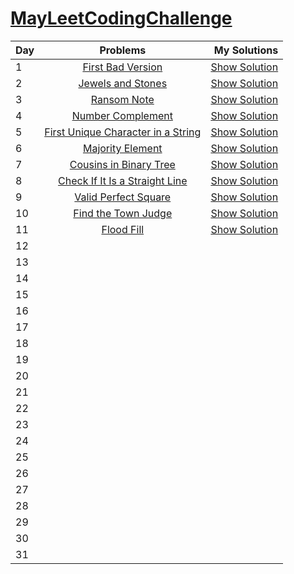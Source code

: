 # [MayLeetCodingChallenge](https://leetcode.com/explore/challenge/card/may-leetcoding-challenge/)


| Day | Problems | My Solutions |
| --- |:--------:|-------------:|
|  1  | [First Bad Version](https://leetcode.com/explore/featured/card/may-leetcoding-challenge/534/week-1-may-1st-may-7th/3316/) |  [Show Solution](https://github.com/PorokhninAlexander/MayLeetCodingChallenge/blob/master/firstWeek/1.firstBadVersion.js)  |
|  2  | [Jewels and Stones](https://leetcode.com/explore/featured/card/may-leetcoding-challenge/534/week-1-may-1st-may-7th/3317/) | [Show Solution](https://github.com/PorokhninAlexander/MayLeetCodingChallenge/blob/master/firstWeek/2.JewelsAndStones.js) |
|3|[Ransom Note](https://leetcode.com/explore/featured/card/may-leetcoding-challenge/534/week-1-may-1st-may-7th/3318/)|[Show Solution](https://github.com/PorokhninAlexander/MayLeetCodingChallenge/blob/master/firstWeek/3.RansomeNote.js)|
|4|[Number Complement](https://leetcode.com/explore/featured/card/may-leetcoding-challenge/534/week-1-may-1st-may-7th/3319/)|[Show Solution](https://github.com/PorokhninAlexander/MayLeetCodingChallenge/blob/master/firstWeek/4.NumberComplement.js)|
|5|[First Unique Character in a String](https://leetcode.com/explore/featured/card/may-leetcoding-challenge/534/week-1-may-1st-may-7th/3320/)|[Show Solution](https://github.com/PorokhninAlexander/MayLeetCodingChallenge/blob/master/firstWeek/5.FirstUniqueCharacterIn_a_String.js)|
|6|[Majority Element](https://leetcode.com/explore/featured/card/may-leetcoding-challenge/534/week-1-may-1st-may-7th/3321/)|[Show Solution](https://github.com/PorokhninAlexander/MayLeetCodingChallenge/blob/master/firstWeek/6.MajorityElement.js)|
|7|[Cousins in Binary Tree](https://leetcode.com/explore/featured/card/may-leetcoding-challenge/534/week-1-may-1st-may-7th/3322/)|[Show Solution](https://github.com/PorokhninAlexander/MayLeetCodingChallenge/blob/master/firstWeek/7.CousinsInBinaryTree.js)|
|8|[Check If It Is a Straight Line](https://leetcode.com/explore/featured/card/may-leetcoding-challenge/535/week-2-may-8th-may-14th/3323/)|[Show Solution](https://github.com/PorokhninAlexander/MayLeetCodingChallenge/blob/master/secondWeek/1.CheckIfItIs_a_StraightLine.js)|
|9|[Valid Perfect Square](https://leetcode.com/explore/featured/card/may-leetcoding-challenge/535/week-2-may-8th-may-14th/3324/)|[Show Solution](https://github.com/PorokhninAlexander/MayLeetCodingChallenge/blob/master/secondWeek/2.ValidPerfectSquare.js)|
|10|[Find the Town Judge](https://leetcode.com/explore/featured/card/may-leetcoding-challenge/535/week-2-may-8th-may-14th/3325/)|[Show Solution](https://github.com/PorokhninAlexander/MayLeetCodingChallenge/blob/master/secondWeek/3.FindtheTownJudge.js)|
|11|[Flood Fill](https://leetcode.com/explore/featured/card/may-leetcoding-challenge/535/week-2-may-8th-may-14th/3326/)|[Show Solution](https://github.com/PorokhninAlexander/MayLeetCodingChallenge/blob/master/secondWeek/4.FloodFill.js)|
|12|[]()|[]()|
|13|[]()|[]()|
|14|[]()|[]()|
|15|[]()|[]()|
|16|[]()|[]()|
|17|[]()|[]()|
|18|[]()|[]()|
|19|[]()|[]()|
|20|[]()|[]()|
|21|[]()|[]()|
|22|[]()|[]()|
|23|[]()|[]()|
|24|[]()|[]()|
|25|[]()|[]()|
|26|[]()|[]()|
|27|[]()|[]()|
|28|[]()|[]()|
|29|[]()|[]()|
|30|[]()|[]()|
|31|[]()|[]()|




